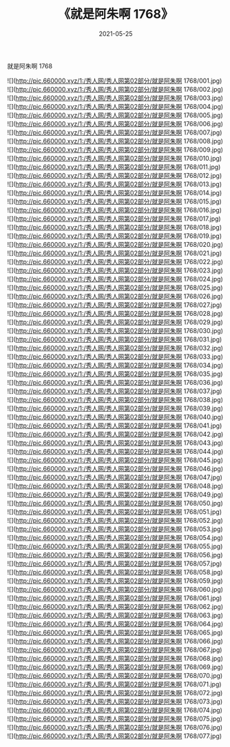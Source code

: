 ﻿---
layout: post
title:  《就是阿朱啊 1768》
date:   2021-05-25
img: http://pic.660000.xyz/1:/秀人网/秀人网第02部分/就是阿朱啊 1768/000.jpg
categories: [美女, 清纯, 唯美]
---

就是阿朱啊 1768

  ![](http://pic.660000.xyz/1:/秀人网/秀人网第02部分/就是阿朱啊 1768/001.jpg) <br> ![](http://pic.660000.xyz/1:/秀人网/秀人网第02部分/就是阿朱啊 1768/002.jpg) <br> ![](http://pic.660000.xyz/1:/秀人网/秀人网第02部分/就是阿朱啊 1768/003.jpg) <br> ![](http://pic.660000.xyz/1:/秀人网/秀人网第02部分/就是阿朱啊 1768/004.jpg) <br> ![](http://pic.660000.xyz/1:/秀人网/秀人网第02部分/就是阿朱啊 1768/005.jpg) <br> ![](http://pic.660000.xyz/1:/秀人网/秀人网第02部分/就是阿朱啊 1768/006.jpg) <br> ![](http://pic.660000.xyz/1:/秀人网/秀人网第02部分/就是阿朱啊 1768/007.jpg) <br> ![](http://pic.660000.xyz/1:/秀人网/秀人网第02部分/就是阿朱啊 1768/008.jpg) <br> ![](http://pic.660000.xyz/1:/秀人网/秀人网第02部分/就是阿朱啊 1768/009.jpg) <br> ![](http://pic.660000.xyz/1:/秀人网/秀人网第02部分/就是阿朱啊 1768/010.jpg) <br> ![](http://pic.660000.xyz/1:/秀人网/秀人网第02部分/就是阿朱啊 1768/011.jpg) <br> ![](http://pic.660000.xyz/1:/秀人网/秀人网第02部分/就是阿朱啊 1768/012.jpg) <br> ![](http://pic.660000.xyz/1:/秀人网/秀人网第02部分/就是阿朱啊 1768/013.jpg) <br> ![](http://pic.660000.xyz/1:/秀人网/秀人网第02部分/就是阿朱啊 1768/014.jpg) <br> ![](http://pic.660000.xyz/1:/秀人网/秀人网第02部分/就是阿朱啊 1768/015.jpg) <br> ![](http://pic.660000.xyz/1:/秀人网/秀人网第02部分/就是阿朱啊 1768/016.jpg) <br> ![](http://pic.660000.xyz/1:/秀人网/秀人网第02部分/就是阿朱啊 1768/017.jpg) <br> ![](http://pic.660000.xyz/1:/秀人网/秀人网第02部分/就是阿朱啊 1768/018.jpg) <br> ![](http://pic.660000.xyz/1:/秀人网/秀人网第02部分/就是阿朱啊 1768/019.jpg) <br> ![](http://pic.660000.xyz/1:/秀人网/秀人网第02部分/就是阿朱啊 1768/020.jpg) <br> ![](http://pic.660000.xyz/1:/秀人网/秀人网第02部分/就是阿朱啊 1768/021.jpg) <br> ![](http://pic.660000.xyz/1:/秀人网/秀人网第02部分/就是阿朱啊 1768/022.jpg) <br> ![](http://pic.660000.xyz/1:/秀人网/秀人网第02部分/就是阿朱啊 1768/023.jpg) <br> ![](http://pic.660000.xyz/1:/秀人网/秀人网第02部分/就是阿朱啊 1768/024.jpg) <br> ![](http://pic.660000.xyz/1:/秀人网/秀人网第02部分/就是阿朱啊 1768/025.jpg) <br> ![](http://pic.660000.xyz/1:/秀人网/秀人网第02部分/就是阿朱啊 1768/026.jpg) <br> ![](http://pic.660000.xyz/1:/秀人网/秀人网第02部分/就是阿朱啊 1768/027.jpg) <br> ![](http://pic.660000.xyz/1:/秀人网/秀人网第02部分/就是阿朱啊 1768/028.jpg) <br> ![](http://pic.660000.xyz/1:/秀人网/秀人网第02部分/就是阿朱啊 1768/029.jpg) <br> ![](http://pic.660000.xyz/1:/秀人网/秀人网第02部分/就是阿朱啊 1768/030.jpg) <br> ![](http://pic.660000.xyz/1:/秀人网/秀人网第02部分/就是阿朱啊 1768/031.jpg) <br> ![](http://pic.660000.xyz/1:/秀人网/秀人网第02部分/就是阿朱啊 1768/032.jpg) <br> ![](http://pic.660000.xyz/1:/秀人网/秀人网第02部分/就是阿朱啊 1768/033.jpg) <br> ![](http://pic.660000.xyz/1:/秀人网/秀人网第02部分/就是阿朱啊 1768/034.jpg) <br> ![](http://pic.660000.xyz/1:/秀人网/秀人网第02部分/就是阿朱啊 1768/035.jpg) <br> ![](http://pic.660000.xyz/1:/秀人网/秀人网第02部分/就是阿朱啊 1768/036.jpg) <br> ![](http://pic.660000.xyz/1:/秀人网/秀人网第02部分/就是阿朱啊 1768/037.jpg) <br> ![](http://pic.660000.xyz/1:/秀人网/秀人网第02部分/就是阿朱啊 1768/038.jpg) <br> ![](http://pic.660000.xyz/1:/秀人网/秀人网第02部分/就是阿朱啊 1768/039.jpg) <br> ![](http://pic.660000.xyz/1:/秀人网/秀人网第02部分/就是阿朱啊 1768/040.jpg) <br> ![](http://pic.660000.xyz/1:/秀人网/秀人网第02部分/就是阿朱啊 1768/041.jpg) <br> ![](http://pic.660000.xyz/1:/秀人网/秀人网第02部分/就是阿朱啊 1768/042.jpg) <br> ![](http://pic.660000.xyz/1:/秀人网/秀人网第02部分/就是阿朱啊 1768/043.jpg) <br> ![](http://pic.660000.xyz/1:/秀人网/秀人网第02部分/就是阿朱啊 1768/044.jpg) <br> ![](http://pic.660000.xyz/1:/秀人网/秀人网第02部分/就是阿朱啊 1768/045.jpg) <br> ![](http://pic.660000.xyz/1:/秀人网/秀人网第02部分/就是阿朱啊 1768/046.jpg) <br> ![](http://pic.660000.xyz/1:/秀人网/秀人网第02部分/就是阿朱啊 1768/047.jpg) <br> ![](http://pic.660000.xyz/1:/秀人网/秀人网第02部分/就是阿朱啊 1768/048.jpg) <br> ![](http://pic.660000.xyz/1:/秀人网/秀人网第02部分/就是阿朱啊 1768/049.jpg) <br> ![](http://pic.660000.xyz/1:/秀人网/秀人网第02部分/就是阿朱啊 1768/050.jpg) <br> ![](http://pic.660000.xyz/1:/秀人网/秀人网第02部分/就是阿朱啊 1768/051.jpg) <br> ![](http://pic.660000.xyz/1:/秀人网/秀人网第02部分/就是阿朱啊 1768/052.jpg) <br> ![](http://pic.660000.xyz/1:/秀人网/秀人网第02部分/就是阿朱啊 1768/053.jpg) <br> ![](http://pic.660000.xyz/1:/秀人网/秀人网第02部分/就是阿朱啊 1768/054.jpg) <br> ![](http://pic.660000.xyz/1:/秀人网/秀人网第02部分/就是阿朱啊 1768/055.jpg) <br> ![](http://pic.660000.xyz/1:/秀人网/秀人网第02部分/就是阿朱啊 1768/056.jpg) <br> ![](http://pic.660000.xyz/1:/秀人网/秀人网第02部分/就是阿朱啊 1768/057.jpg) <br> ![](http://pic.660000.xyz/1:/秀人网/秀人网第02部分/就是阿朱啊 1768/058.jpg) <br> ![](http://pic.660000.xyz/1:/秀人网/秀人网第02部分/就是阿朱啊 1768/059.jpg) <br> ![](http://pic.660000.xyz/1:/秀人网/秀人网第02部分/就是阿朱啊 1768/060.jpg) <br> ![](http://pic.660000.xyz/1:/秀人网/秀人网第02部分/就是阿朱啊 1768/061.jpg) <br> ![](http://pic.660000.xyz/1:/秀人网/秀人网第02部分/就是阿朱啊 1768/062.jpg) <br> ![](http://pic.660000.xyz/1:/秀人网/秀人网第02部分/就是阿朱啊 1768/063.jpg) <br> ![](http://pic.660000.xyz/1:/秀人网/秀人网第02部分/就是阿朱啊 1768/064.jpg) <br> ![](http://pic.660000.xyz/1:/秀人网/秀人网第02部分/就是阿朱啊 1768/065.jpg) <br> ![](http://pic.660000.xyz/1:/秀人网/秀人网第02部分/就是阿朱啊 1768/066.jpg) <br> ![](http://pic.660000.xyz/1:/秀人网/秀人网第02部分/就是阿朱啊 1768/067.jpg) <br> ![](http://pic.660000.xyz/1:/秀人网/秀人网第02部分/就是阿朱啊 1768/068.jpg) <br> ![](http://pic.660000.xyz/1:/秀人网/秀人网第02部分/就是阿朱啊 1768/069.jpg) <br> ![](http://pic.660000.xyz/1:/秀人网/秀人网第02部分/就是阿朱啊 1768/070.jpg) <br> ![](http://pic.660000.xyz/1:/秀人网/秀人网第02部分/就是阿朱啊 1768/071.jpg) <br> ![](http://pic.660000.xyz/1:/秀人网/秀人网第02部分/就是阿朱啊 1768/072.jpg) <br> ![](http://pic.660000.xyz/1:/秀人网/秀人网第02部分/就是阿朱啊 1768/073.jpg) <br> ![](http://pic.660000.xyz/1:/秀人网/秀人网第02部分/就是阿朱啊 1768/074.jpg) <br> ![](http://pic.660000.xyz/1:/秀人网/秀人网第02部分/就是阿朱啊 1768/075.jpg) <br> ![](http://pic.660000.xyz/1:/秀人网/秀人网第02部分/就是阿朱啊 1768/076.jpg) <br> ![](http://pic.660000.xyz/1:/秀人网/秀人网第02部分/就是阿朱啊 1768/077.jpg) <br>